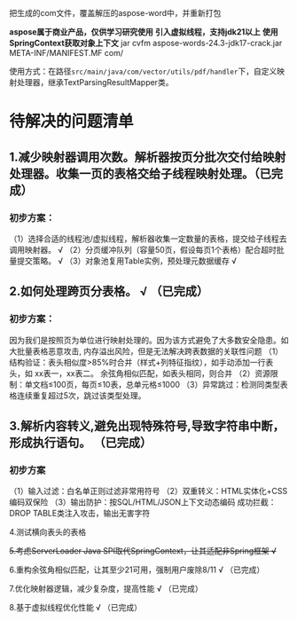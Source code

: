 把生成的com文件，覆盖解压的aspose-word中，并重新打包

**aspose属于商业产品，仅供学习研究使用**
**引入虚拟线程，支持jdk21以上**
**使用SpringContext获取对象上下文**
jar cvfm aspose-words-24.3-jdk17-crack.jar META-INF/MANIFEST.MF com/

使用方式：在路径`src/main/java/com/vector/utils/pdf/handler`下，自定义映射处理器，继承TextParsingResultMapper类。
# 待解决的问题清单

## 1.减少映射器调用次数。解析器按页分批次交付给映射处理器。收集一页的表格交给子线程映射处理。（已完成）

### 初步方案：
（1）选择合适的线程池/虚拟线程，解析器收集一定数量的表格，提交给子线程去调用映射器。 √
（2）分页缓冲队列（容量50页，假设每页1个表格）配合超时批量提交策略。 √
（3）对象池复用Table实例，预处理元数据缓存 √

## 2.如何处理跨页分表格。 √ （已完成）

### 初步方案：
因为我们是按照页为单位进行映射处理的。因为该方式避免了大多数安全隐患。如大批量表格恶意攻击, 内存溢出风险，但是无法解决跨表数据的关联性问题
（1）结构验证：表头相似度>85%时合并（样式+列特征指纹），如手动添加一行表头，如 xx表一，xx表二。 余弦角相似匹配，如表头相同，则合并
（2）资源限制：单文档≤100页，每页≤10表，总单元格≤1000
（3）异常跳过：检测同类型表格连续重复超过5次，跳过该类型处理。

## 3.解析内容转义,避免出现特殊符号,导致字符串中断，形成执行语句。 （已完成）

### 初步方案
（1）输入过滤：白名单正则过滤非常用符号
（2）双重转义：HTML实体化+CSS编码双保险
（3）输出防护：按SQL/HTML/JSON上下文动态编码
成功拦截：DROP TABLE类注入攻击，输出无害字符

4.测试横向表头的表格

~~5.考虑ServerLoader Java SPI取代SpringContext，让其适配非Spring框架  √~~
 
6.重构余弦角相似匹配，让其至少21可用，强制用户废除8/11  √ （已完成）

7.优化映射器逻辑，减少复杂度，提高性能 √ （已完成）

8.基于虚拟线程优化性能  √ （已完成）
